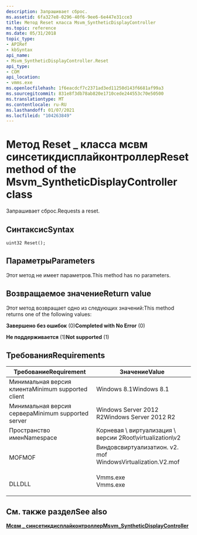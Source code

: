 ```yaml
---
description: Запрашивает сброс.
ms.assetid: 6fa327e8-0296-40f6-9ee6-6e447e31cce3
title: Метод Reset класса Msvm_SyntheticDisplayController
ms.topic: reference
ms.date: 05/31/2018
topic_type:
- APIRef
- kbSyntax
api_name:
- Msvm_SyntheticDisplayController.Reset
api_type:
- COM
api_location:
- vmms.exe
ms.openlocfilehash: 1f6eacdcf7c2371ad3ed11250d143f6681af99a3
ms.sourcegitcommit: 831e8f3db78ab820e1710cede244553c70e50500
ms.translationtype: MT
ms.contentlocale: ru-RU
ms.lasthandoff: 01/07/2021
ms.locfileid: "104263849"
---
```

# <a name="reset-method-of-the-msvm_syntheticdisplaycontroller-class"></a><span data-ttu-id="63420-103">Метод Reset \_ класса мсвм синсетикдисплайконтроллер</span><span class="sxs-lookup"><span data-stu-id="63420-103">Reset method of the Msvm\_SyntheticDisplayController class</span></span>

<span data-ttu-id="63420-104">Запрашивает сброс.</span><span class="sxs-lookup"><span data-stu-id="63420-104">Requests a reset.</span></span>

## <a name="syntax"></a><span data-ttu-id="63420-105">Синтаксис</span><span class="sxs-lookup"><span data-stu-id="63420-105">Syntax</span></span>


```mof
uint32 Reset();
```



## <a name="parameters"></a><span data-ttu-id="63420-106">Параметры</span><span class="sxs-lookup"><span data-stu-id="63420-106">Parameters</span></span>

<span data-ttu-id="63420-107">Этот метод не имеет параметров.</span><span class="sxs-lookup"><span data-stu-id="63420-107">This method has no parameters.</span></span>

## <a name="return-value"></a><span data-ttu-id="63420-108">Возвращаемое значение</span><span class="sxs-lookup"><span data-stu-id="63420-108">Return value</span></span>

<span data-ttu-id="63420-109">Этот метод возвращает одно из следующих значений:</span><span class="sxs-lookup"><span data-stu-id="63420-109">This method returns one of the following values:</span></span>

<dl> <dt>

<span data-ttu-id="63420-110">**Завершено без ошибок** (0)</span><span class="sxs-lookup"><span data-stu-id="63420-110">**Completed with No Error** (0)</span></span>
</dt> <dt>

<span data-ttu-id="63420-111">**Не поддерживается** (1)</span><span class="sxs-lookup"><span data-stu-id="63420-111">**Not supported** (1)</span></span>
</dt> </dl>

## <a name="requirements"></a><span data-ttu-id="63420-112">Требования</span><span class="sxs-lookup"><span data-stu-id="63420-112">Requirements</span></span>



| <span data-ttu-id="63420-113">Требование</span><span class="sxs-lookup"><span data-stu-id="63420-113">Requirement</span></span> | <span data-ttu-id="63420-114">Значение</span><span class="sxs-lookup"><span data-stu-id="63420-114">Value</span></span> |
|-------------------------------------|---------------------------------------------------------------------------------------------------------|
| <span data-ttu-id="63420-115">Минимальная версия клиента</span><span class="sxs-lookup"><span data-stu-id="63420-115">Minimum supported client</span></span><br/> | <span data-ttu-id="63420-116">Windows 8.1</span><span class="sxs-lookup"><span data-stu-id="63420-116">Windows 8.1</span></span><br/>                                                                                  |
| <span data-ttu-id="63420-117">Минимальная версия сервера</span><span class="sxs-lookup"><span data-stu-id="63420-117">Minimum supported server</span></span><br/> | <span data-ttu-id="63420-118">Windows Server 2012 R2</span><span class="sxs-lookup"><span data-stu-id="63420-118">Windows Server 2012 R2</span></span><br/>                                                                       |
| <span data-ttu-id="63420-119">Пространство имен</span><span class="sxs-lookup"><span data-stu-id="63420-119">Namespace</span></span><br/>                | <span data-ttu-id="63420-120">Корневая \\ виртуализация \\ версии 2</span><span class="sxs-lookup"><span data-stu-id="63420-120">Root\\virtualization\\v2</span></span><br/>                                                                     |
| <span data-ttu-id="63420-121">MOF</span><span class="sxs-lookup"><span data-stu-id="63420-121">MOF</span></span><br/>                      | <dl> <span data-ttu-id="63420-122"><dt>Виндовсвиртуализатион. v2. mof</dt></span><span class="sxs-lookup"><span data-stu-id="63420-122"><dt>WindowsVirtualization.V2.mof</dt></span></span> </dl> |
| <span data-ttu-id="63420-123">DLL</span><span class="sxs-lookup"><span data-stu-id="63420-123">DLL</span></span><br/>                      | <dl> <span data-ttu-id="63420-124"><dt>Vmms.exe</dt></span><span class="sxs-lookup"><span data-stu-id="63420-124"><dt>Vmms.exe</dt></span></span> </dl>                     |



## <a name="see-also"></a><span data-ttu-id="63420-125">См. также раздел</span><span class="sxs-lookup"><span data-stu-id="63420-125">See also</span></span>

<dl> <dt>

[<span data-ttu-id="63420-126">**Мсвм \_ синсетикдисплайконтроллер**</span><span class="sxs-lookup"><span data-stu-id="63420-126">**Msvm\_SyntheticDisplayController**</span></span>](msvm-syntheticdisplaycontroller.md)
</dt> </dl>

 

 




